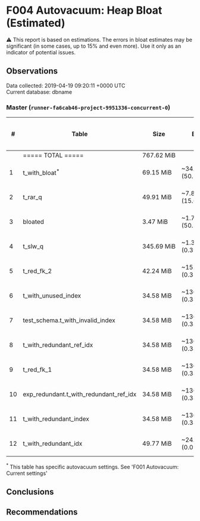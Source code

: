 # F004 Autovacuum: Heap Bloat (Estimated) #
:warning: This report is based on estimations. The errors in bloat estimates may be significant (in some cases, up to 15% and even more). Use it only as an indicator of potential issues.

## Observations ##
Data collected: 2019-04-19 09:20:11 +0000 UTC  
Current database: dbname  


### Master (`runner-fa6cab46-project-9951336-concurrent-0`) ###


  

\# | Table | Size | Extra | &#9660;&nbsp;Estimated bloat | Est. bloat, bytes | Est. bloat ratio, % | Live | Last vacuum | Fillfactor
---|----|------|-------|------------------------------|------------------|--------------------|------|-------------|------------
&nbsp;|===== TOTAL ===== |767.62&nbsp;MiB ||46.58&nbsp;MiB |48,840,704 |6.07|||
1 |t_with_bloat<sup>*</sup> |69.15&nbsp;MiB |~34.71&nbsp;MiB (50.19%)|34.71&nbsp;MiB |36,388,864 | **50.19** |~34.44&nbsp;MiB | 2019-04-19 09:18:41  |100
2 |t_rar_q |49.91&nbsp;MiB |~7.83&nbsp;MiB (15.67%)|7.83&nbsp;MiB |8,200,192 |15.67 |~42.09&nbsp;MiB | 2019-04-19 09:18:45  |100
3 |bloated |3.47&nbsp;MiB |~1.74&nbsp;MiB (50.11%)|1.74&nbsp;MiB |1,818,624 | **50.11** |~1.73&nbsp;MiB | 2019-04-19 09:18:40  |100
4 |t_slw_q |345.69&nbsp;MiB |~1.36&nbsp;MiB (0.39%)|1.36&nbsp;MiB |1,417,216 |0.39 |~344.34&nbsp;MiB | 2019-04-19 09:18:41  |100
5 |t_red_fk_2 |42.24&nbsp;MiB |~152.00&nbsp;KiB (0.35%)|152.00&nbsp;KiB |155,648 |0.35 |~42.09&nbsp;MiB | 2019-04-19 09:18:40  |100
6 |t_with_unused_index |34.58&nbsp;MiB |~136.00&nbsp;KiB (0.38%)|136.00&nbsp;KiB |139,264 |0.38 |~34.44&nbsp;MiB | 2019-04-19 09:18:45  |100
7 |test_schema.t_with_invalid_index |34.58&nbsp;MiB |~136.00&nbsp;KiB (0.38%)|136.00&nbsp;KiB |139,264 |0.38 |~34.44&nbsp;MiB | 2019-04-19 09:18:40  |100
8 |t_with_redundant_ref_idx |34.58&nbsp;MiB |~136.00&nbsp;KiB (0.38%)|136.00&nbsp;KiB |139,264 |0.38 |~34.44&nbsp;MiB | 2019-04-19 09:18:45  |100
9 |t_red_fk_1 |34.58&nbsp;MiB |~136.00&nbsp;KiB (0.38%)|136.00&nbsp;KiB |139,264 |0.38 |~34.44&nbsp;MiB | 2019-04-19 09:18:40  |100
10 |exp_redundant.t_with_redundant_ref_idx |34.58&nbsp;MiB |~136.00&nbsp;KiB (0.38%)|136.00&nbsp;KiB |139,264 |0.38 |~34.44&nbsp;MiB | 2019-04-19 09:18:40  |100
11 |t_with_redundant_index |34.58&nbsp;MiB |~136.00&nbsp;KiB (0.38%)|136.00&nbsp;KiB |139,264 |0.38 |~34.44&nbsp;MiB | 2019-04-19 09:18:45  |100
12 |t_with_redundant_idx |49.77&nbsp;MiB |~24.00&nbsp;KiB (0.05%)|24.00&nbsp;KiB |24,576 |0.05 |~49.75&nbsp;MiB | 2019-04-19 09:18:45  |100
 
<sup>*</sup> This table has specific autovacuum settings. See 'F001 Autovacuum: Current settings'

## Conclusions ##


## Recommendations ##

